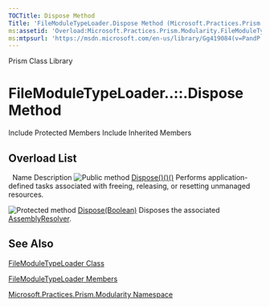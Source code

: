 ```yaml
---
TOCTitle: Dispose Method
Title: 'FileModuleTypeLoader.Dispose Method (Microsoft.Practices.Prism.Modularity)'
ms:assetid: 'Overload:Microsoft.Practices.Prism.Modularity.FileModuleTypeLoader.Dispose'
ms:mtpsurl: 'https://msdn.microsoft.com/en-us/library/Gg419084(v=PandP.50)'
---
```


Prism Class Library

FileModuleTypeLoader..::.Dispose Method
=======================================

Include Protected Members
Include Inherited Members

Overload List
-------------

<span id="overloadMembersTableToggle"></span>
 
Name
Description
![](https://msdn.microsoft.com/en-us/Gg419084.pubmethod(en-us,PandP.50).gif "Public method")
[Dispose()()()](https://msdn.microsoft.com/m:microsoft.practices.prism.modularity.filemoduletypeloader.dispose)
Performs application-defined tasks associated with freeing, releasing, or resetting unmanaged resources.

![](https://msdn.microsoft.com/en-us/Gg419084.protmethod(en-us,PandP.50).gif "Protected method")
[Dispose(Boolean)](https://msdn.microsoft.com/m:microsoft.practices.prism.modularity.filemoduletypeloader.dispose(system.boolean))
Disposes the associated [AssemblyResolver](https://msdn.microsoft.com/t:microsoft.practices.prism.modularity.assemblyresolver).

See Also
--------

<span id="seeAlsoToggle"></span>
[FileModuleTypeLoader Class](https://msdn.microsoft.com/t:microsoft.practices.prism.modularity.filemoduletypeloader)

[FileModuleTypeLoader Members](https://msdn.microsoft.com/allmembers.t:microsoft.practices.prism.modularity.filemoduletypeloader)

[Microsoft.Practices.Prism.Modularity Namespace](https://msdn.microsoft.com/n:microsoft.practices.prism.modularity)
